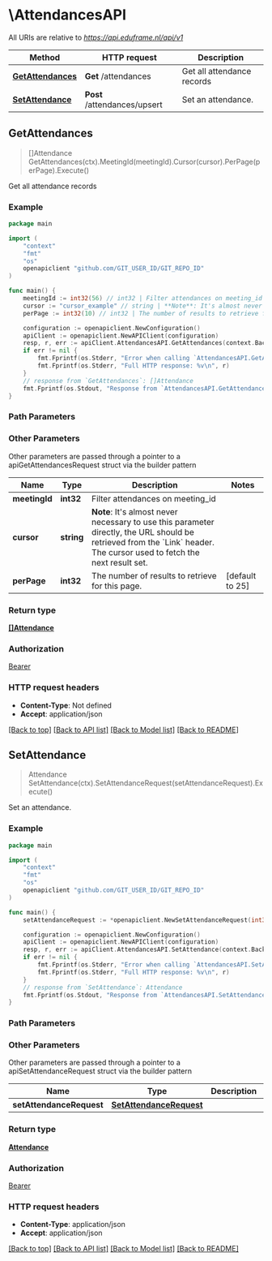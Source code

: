 # \AttendancesAPI

All URIs are relative to *https://api.eduframe.nl/api/v1*

Method | HTTP request | Description
------------- | ------------- | -------------
[**GetAttendances**](AttendancesAPI.md#GetAttendances) | **Get** /attendances | Get all attendance records
[**SetAttendance**](AttendancesAPI.md#SetAttendance) | **Post** /attendances/upsert | Set an attendance.



## GetAttendances

> []Attendance GetAttendances(ctx).MeetingId(meetingId).Cursor(cursor).PerPage(perPage).Execute()

Get all attendance records

### Example

```go
package main

import (
	"context"
	"fmt"
	"os"
	openapiclient "github.com/GIT_USER_ID/GIT_REPO_ID"
)

func main() {
	meetingId := int32(56) // int32 | Filter attendances on meeting_id (optional)
	cursor := "cursor_example" // string | **Note**: It's almost never necessary to use this parameter directly, the URL   should be retrieved from the `Link` header.  The cursor used to fetch the next result set.  (optional)
	perPage := int32(10) // int32 | The number of results to retrieve for this page. (optional) (default to 25)

	configuration := openapiclient.NewConfiguration()
	apiClient := openapiclient.NewAPIClient(configuration)
	resp, r, err := apiClient.AttendancesAPI.GetAttendances(context.Background()).MeetingId(meetingId).Cursor(cursor).PerPage(perPage).Execute()
	if err != nil {
		fmt.Fprintf(os.Stderr, "Error when calling `AttendancesAPI.GetAttendances``: %v\n", err)
		fmt.Fprintf(os.Stderr, "Full HTTP response: %v\n", r)
	}
	// response from `GetAttendances`: []Attendance
	fmt.Fprintf(os.Stdout, "Response from `AttendancesAPI.GetAttendances`: %v\n", resp)
}
```

### Path Parameters



### Other Parameters

Other parameters are passed through a pointer to a apiGetAttendancesRequest struct via the builder pattern


Name | Type | Description  | Notes
------------- | ------------- | ------------- | -------------
 **meetingId** | **int32** | Filter attendances on meeting_id | 
 **cursor** | **string** | **Note**: It&#39;s almost never necessary to use this parameter directly, the URL   should be retrieved from the &#x60;Link&#x60; header.  The cursor used to fetch the next result set.  | 
 **perPage** | **int32** | The number of results to retrieve for this page. | [default to 25]

### Return type

[**[]Attendance**](Attendance.md)

### Authorization

[Bearer](../README.md#Bearer)

### HTTP request headers

- **Content-Type**: Not defined
- **Accept**: application/json

[[Back to top]](#) [[Back to API list]](../README.md#documentation-for-api-endpoints)
[[Back to Model list]](../README.md#documentation-for-models)
[[Back to README]](../README.md)


## SetAttendance

> Attendance SetAttendance(ctx).SetAttendanceRequest(setAttendanceRequest).Execute()

Set an attendance.

### Example

```go
package main

import (
	"context"
	"fmt"
	"os"
	openapiclient "github.com/GIT_USER_ID/GIT_REPO_ID"
)

func main() {
	setAttendanceRequest := *openapiclient.NewSetAttendanceRequest(int32(123), int32(123)) // SetAttendanceRequest | 

	configuration := openapiclient.NewConfiguration()
	apiClient := openapiclient.NewAPIClient(configuration)
	resp, r, err := apiClient.AttendancesAPI.SetAttendance(context.Background()).SetAttendanceRequest(setAttendanceRequest).Execute()
	if err != nil {
		fmt.Fprintf(os.Stderr, "Error when calling `AttendancesAPI.SetAttendance``: %v\n", err)
		fmt.Fprintf(os.Stderr, "Full HTTP response: %v\n", r)
	}
	// response from `SetAttendance`: Attendance
	fmt.Fprintf(os.Stdout, "Response from `AttendancesAPI.SetAttendance`: %v\n", resp)
}
```

### Path Parameters



### Other Parameters

Other parameters are passed through a pointer to a apiSetAttendanceRequest struct via the builder pattern


Name | Type | Description  | Notes
------------- | ------------- | ------------- | -------------
 **setAttendanceRequest** | [**SetAttendanceRequest**](SetAttendanceRequest.md) |  | 

### Return type

[**Attendance**](Attendance.md)

### Authorization

[Bearer](../README.md#Bearer)

### HTTP request headers

- **Content-Type**: application/json
- **Accept**: application/json

[[Back to top]](#) [[Back to API list]](../README.md#documentation-for-api-endpoints)
[[Back to Model list]](../README.md#documentation-for-models)
[[Back to README]](../README.md)

